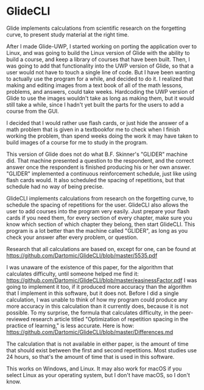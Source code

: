 # GlideCLI
Glide implements calculations from scientific research on the forgetting curve, to present study material at the right time.


After I made Glide-UWP, I started working on porting the application over to Linux, and was going to build the Linux version of Glide with the ability to build a course, and keep a library of courses that have been built. Then, I was going to add that functionality into the UWP version of Glide, so that a user would not have to touch a single line of code. But I have been wanting to actually use the program for a while, and decided to do it. I realized that making and editing images from a text book of all of the math lessons, problems, and answers, could take weeks. Hardcoding the UWP version of Glide to use the images wouldn't take as long as making them, but it would still take a while, since I hadn't yet built the parts for the users to add a course from the GUI.

I decided that I would rather use flash cards, or just hide the answer of a math problem that is given in a textbookfor me to check when I finish working the problem, than spend weeks doing the work it may have taken to build images of a course for me to study in the program.


This version of Glide does not do what B.F. Skinner's "GLIDER" machine did. That machine presented a question to the respondent, and the correct answer once the respondent is finished producing his or her own answer. "GLIDER" implemented a continuous reinforcement schedule, just like using flash cards would. It also scheduled the spacing of repetitions, but that schedule had no way of being precise. 


GlideCLI implements calculations from research on the forgetting curve, to schedule the spacing of repetitions for the user. GlideCLI also allows the user to add courses into the program very easily. Just prepare your flash cards if you need them, for every section of every chapter, make sure you know which section of which chapter they belong, then start GlideCLI. This program is a lot better than the machine called "GLIDER", as long as you check your answer after every problem, or question.

Research that all calculations are based on, except for one, can be found at https://github.com/Dartomic/GlideCLI/blob/master/5535.pdf

I was unaware of the existence of this paper, for the algorithm that calculates difficulty, until someone helped me find it: https://github.com/Dartomic/GlideCLI/blob/master/easinessFactor.pdf I was going to implement it too, if it produced more accuracy than the algorithm that I implement in this software, but it does not. Before I did a single calculation, I was unable to think of how my program could produce any more accuracy in this calculation than it currently does, because it is not possible. To my surprise, the formula that calculates difficulty, in the peer-reviewed research article titled "Optimization of repetition spacing in the practice of learning," is less accurate. Here is how: https://github.com/Dartomic/GlideCLI/blob/master/Differences.md


The calculation that is not available in either paper, is the amount of time that should exist between the first and second repetitions. Most studies use 24 hours, so that's the amount of time that is used in this software.


This works on Windows, and Linux. It may also work for macOS if you select Linux as your operating system, but I don't have macOS, so I don't know. 

